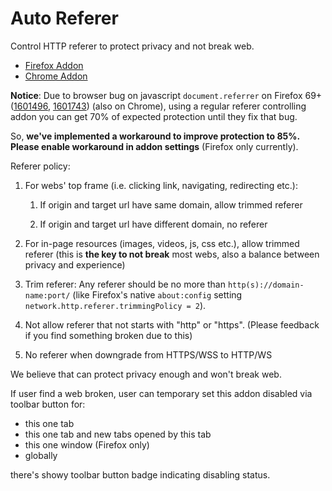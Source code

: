 # Auto Referer

Control HTTP referer to protect privacy and not break web.

- [Firefox Addon](https://addons.mozilla.org/firefox/addon/auto-referer/)
- [Chrome Addon](https://chrome.google.com/webstore/detail/auto-referer/dafnjeokmkpjdlfgllccdenmikeglgab)

**Notice**: Due to browser bug on javascript `document.referrer` on Firefox 69+ ([1601496](https://bugzilla.mozilla.org/show_bug.cgi?id=1601496), [1601743](https://bugzilla.mozilla.org/show_bug.cgi?id=1601743)) (also on Chrome), using a regular referer controlling addon you can get 70% of expected protection until they fix that bug. 

So, **we've implemented a workaround to improve protection to 85%. Please enable workaround in addon settings** (Firefox only currently).

Referer policy:

1. For webs' top frame (i.e. clicking link, navigating, redirecting etc.):
   
   1. If origin and target url have same domain, allow trimmed referer
   
   2. If origin and target url have different domain, no referer 

2. For in-page resources (images, videos, js, css etc.), allow trimmed referer (this is **the key to not break** most webs, also a balance between privacy and experience)

3. Trim referer: Any referer should be no more than `http(s)://domain-name:port/` (like Firefox's native `about:config` setting `network.http.referer.trimmingPolicy = 2`).

4. Not allow referer that not starts with "http" or "https". (Please feedback if you find something broken due to this)

5. No referer when downgrade from HTTPS/WSS to HTTP/WS

We believe that can protect privacy enough and won't break web.

If user find a web broken, user can temporary set this addon disabled via toolbar button for:

- this one tab
- this one tab and new tabs opened by this tab
- this one window (Firefox only)
- globally

there's showy toolbar button badge indicating disabling status.
